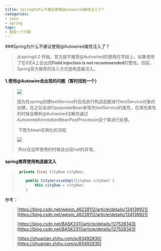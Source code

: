 ```yaml
---
title: Spring为什么不建议使用@Autowired属性注入了?
categories:
- java
- spring
tags:
- 我有一个问题
---
```


###Spring为什么不建议使用@Autowired属性注入了？

> 从spring4.0 开始，官方就不推荐@Autowired的使用在字段上。如果使用了在IDEA上会出现**Field injection is not recommended**的警告。目前，Spring官方推荐的注入方式是构造器注入。

#### 1.使用@Autowire会出现的问题（暂时找到一个）

> ![](https://cdn.jsdelivr.net/gh/lbwdada/Mybolg_img/2023-03-10/Spring%E4%B8%BA%E4%BB%80%E4%B9%88%E4%B8%8D%E5%BB%BA%E8%AE%AE%E4%BD%BF%E7%94%A8%40Autowire%E5%B1%9E%E6%80%A7%E6%B3%A8%E5%85%A5%E4%BA%86/Snipaste_2023-03-12_15-16-11.png)
>
> ​    因为在spring创建testService时会先执行构造函数进行testService对象的创建，在之后会进行populateBean来填充testService的属性，在填充属性的时候会解析@Autowired注解并通过AutowiredAnnotationBeanPostProcessor这个类进行处理。
>
> ​    下图为bean实例化的流程
>
> ![](https://cdn.jsdelivr.net/gh/lbwdada/Mybolg_img/2023-03-10/Spring%E4%B8%BA%E4%BB%80%E4%B9%88%E4%B8%8D%E5%BB%BA%E8%AE%AE%E4%BD%BF%E7%94%A8%40Autowire%E5%B1%9E%E6%80%A7%E6%B3%A8%E5%85%A5%E4%BA%86/6a07af444a1b8f36e9aa2d493834631d.png)
>
> ​    所以在这样使用的时候会出现null的异常。

#### spring推荐使用构造器注入

> ```java
>  private final CityDao cityDao;
> 
>     public CityServiceImpl(CityDao cityDao) {
>         this.cityDao = cityDao;
>     }
> ```



参考：

> [https://blog.csdn.net/weixin_46228112/article/details/124139921](https://blog.csdn.net/weixin_46228112/article/details/124139921)
>
> [https://blog.csdn.net/BASK2311/article/details/127528343](https://blog.csdn.net/BASK2311/article/details/127528343)
>
> [https://zhuanlan.zhihu.com/p/83492830](https://zhuanlan.zhihu.com/p/83492830)